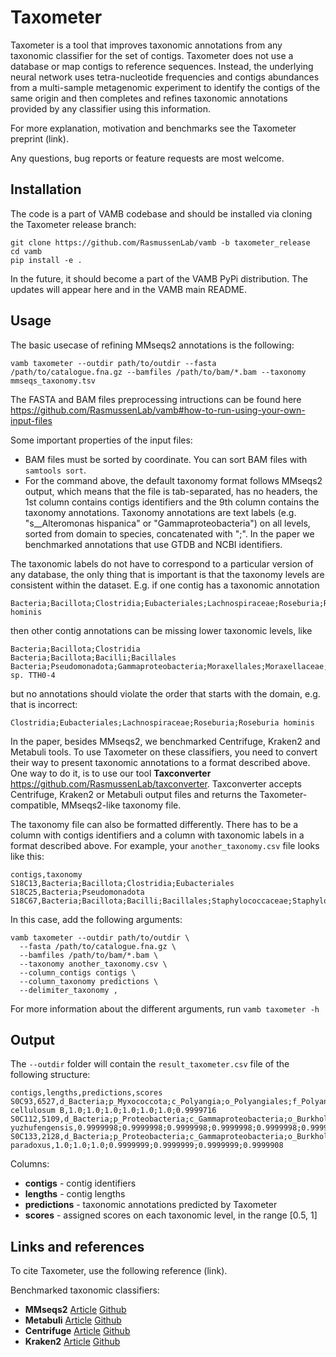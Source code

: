 # Taxometer
Taxometer is a tool that improves taxonomic annotations from any taxonomic classifier for the set of contigs. Taxometer does not use a database or map contigs to reference sequences. Instead, the underlying neural network uses tetra-nucleotide frequencies and contigs abundances from a multi-sample metagenomic experiment to identify the contigs of the same origin and then completes and refines taxonomic annotations provided by any classifier using this information. 

For more explanation, motivation and benchmarks see the Taxometer preprint (link).

Any questions, bug reports or feature requests are most welcome.

## Installation
The code is a part of VAMB codebase and should be installed via cloning the Taxometer release branch:

```
git clone https://github.com/RasmussenLab/vamb -b taxometer_release
cd vamb
pip install -e .
```

In the future, it should become a part of the VAMB PyPi distribution. The updates will appear here and in the VAMB main README.

## Usage
The basic usecase of refining MMseqs2 annotations is the following:
```
vamb taxometer --outdir path/to/outdir --fasta /path/to/catalogue.fna.gz --bamfiles /path/to/bam/*.bam --taxonomy mmseqs_taxonomy.tsv
```

The FASTA and BAM files preprocessing intructions can be found here https://github.com/RasmussenLab/vamb#how-to-run-using-your-own-input-files 

Some important properties of the input files:
* BAM files must be sorted by coordinate. You can sort BAM files with `samtools sort`.
* For the command above, the default taxonomy format follows MMseqs2 output, which means that the file is tab-separated, has no headers, the 1st column contains contigs identifiers and the 9th column contains the taxonomy annotations. Taxonomy annotations are text labels (e.g. "s__Alteromonas hispanica" or "Gammaproteobacteria") on all levels, sorted from domain to species, concatenated with ";". In the paper we benchmarked annotations that use GTDB and NCBI identifiers. 

The taxonomic labels do not have to correspond to a particular version of any database, the only thing that is important is that the taxonomy levels are consistent within the dataset. E.g. if one contig has a taxonomic annotation
```
Bacteria;Bacillota;Clostridia;Eubacteriales;Lachnospiraceae;Roseburia;Roseburia hominis
```
then other contig annotations can be missing lower taxonomic levels, like
```
Bacteria;Bacillota;Clostridia
Bacteria;Bacillota;Bacilli;Bacillales
Bacteria;Pseudomonadota;Gammaproteobacteria;Moraxellales;Moraxellaceae;Acinetobacter;Acinetobacter sp. TTH0-4
```
but no annotations should violate the order that starts with the domain, e.g. that is incorrect:
```
Clostridia;Eubacteriales;Lachnospiraceae;Roseburia;Roseburia hominis
```

In the paper, besides MMseqs2, we benchmarked Centrifuge, Kraken2 and Metabuli tools. To use Taxometer on these classifiers, you need to convert their way to present taxonomic annotations to a format described above. One way to do it, is to use our tool __Taxconverter__ https://github.com/RasmussenLab/taxconverter. Taxconverter accepts Centrifuge, Kraken2 or Metabuli output files and returns the Taxometer-compatible, MMseqs2-like taxonomy file.

The taxonomy file can also be formatted differently. There has to be a column with contigs identifiers and a column with taxonomic labels in a format described above. For example, your `another_taxonomy.csv` file looks like this:
```
contigs,taxonomy
S18C13,Bacteria;Bacillota;Clostridia;Eubacteriales
S18C25,Bacteria;Pseudomonadota
S18C67,Bacteria;Bacillota;Bacilli;Bacillales;Staphylococcaceae;Staphylococcus
```

In this case, add the following arguments:
```
vamb taxometer --outdir path/to/outdir \ 
  --fasta /path/to/catalogue.fna.gz \
  --bamfiles /path/to/bam/*.bam \
  --taxonomy another_taxonomy.csv \
  --column_contigs contigs \
  --column_taxonomy predictions \
  --delimiter_taxonomy ,
```

For more information about the different arguments, run `vamb taxometer -h`

## Output
The `--outdir` folder will contain the `result_taxometer.csv` file of the following structure:
```
contigs,lengths,predictions,scores
S0C93,6527,d_Bacteria;p_Myxococcota;c_Polyangia;o_Polyangiales;f_Polyangiaceae;g_Sorangium;s_Sorangium cellulosum B,1.0;1.0;1.0;1.0;1.0;1.0;0.9999716
S0C112,5109,d_Bacteria;p_Proteobacteria;c_Gammaproteobacteria;o_Burkholderiales;f_Burkholderiaceae;g_Massilia;s_Massilia yuzhufengensis,0.9999998;0.9999998;0.9999998;0.9999998;0.9999998;0.9999957;0.9722711
S0C133,2128,d_Bacteria;p_Proteobacteria;c_Gammaproteobacteria;o_Burkholderiales;f_Burkholderiaceae;g_Variovorax;s_Variovorax paradoxus,1.0;1.0;1.0;0.9999999;0.9999999;0.9999999;0.9999908
```

Columns:
* __contigs__ - contig identifiers
* __lengths__ - contig lengths
* __predictions__ - taxonomic annotations predicted by Taxometer
* __scores__ - assigned scores on each taxonomic level, in the range [0.5, 1]


## Links and references

To cite Taxometer, use the following reference (link).

Benchmarked taxonomic classifiers:
* __MMseqs2__ [Article](https://academic.oup.com/bioinformatics/article/37/18/3029/6178277?login=true) [Github](https://github.com/soedinglab/MMseqs2)
* __Metabuli__ [Article](https://www.biorxiv.org/content/10.1101/2023.05.31.543018v2) [Github](https://github.com/steineggerlab/Metabuli)
* __Centrifuge__ [Article](https://www.ncbi.nlm.nih.gov/pmc/articles/PMC5131823/) [Github](https://github.com/infphilo/centrifuge)
* __Kraken2__ [Article](https://genomebiology.biomedcentral.com/articles/10.1186/s13059-019-1891-0) [Github](https://github.com/DerrickWood/kraken2)
